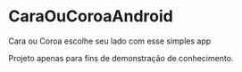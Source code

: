 # CaraOuCoroaAndroid
Cara ou Coroa escolhe seu lado com esse simples app

Projeto apenas para fins de demonstração de conhecimento.
